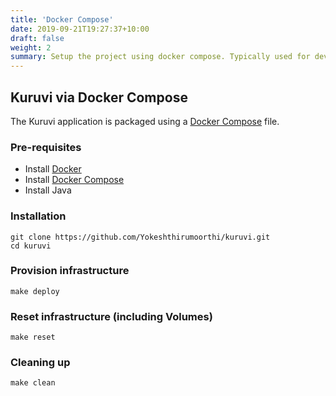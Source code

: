 ```yaml
---
title: 'Docker Compose'
date: 2019-09-21T19:27:37+10:00
draft: false
weight: 2
summary: Setup the project using docker compose. Typically used for development.
---
```


## Kuruvi via Docker Compose

The Kuruvi application is packaged using a [Docker Compose](https://docs.docker.com/compose/) file.

<!-- ### Networking

In this version we create a Docker network and DNS is achieved by using the internal Docker DNS, which reads network alias entries provided by docker-compose. -->

### Pre-requisites

- Install [Docker](https://www.docker.com/products/overview)
- Install [Docker Compose](https://docs.docker.com/compose/install/)
- Install Java

### Installation

```
git clone https://github.com/Yokeshthirumoorthi/kuruvi.git
cd kuruvi
```

### Provision infrastructure

```
make deploy
```

### Reset infrastructure (including Volumes)

```
make reset
```

### Cleaning up

```
make clean
```